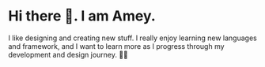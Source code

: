 # Hi there 👋. I am Amey.

I like designing and creating new stuff. I really enjoy learning new languages and framework, and I want to learn more as I progress through my development and design journey. 🐱‍🏍

<!--
**ameyndev/ameyndev** is a ✨ _special_ ✨ repository because its `README.md` (this file) appears on your GitHub profile.

Here are some ideas to get you started:

- 🔭 I’m currently working on ...
- 🌱 I’m currently learning ...
- 👯 I’m looking to collaborate on ...
- 🤔 I’m looking for help with ...
- 💬 Ask me about ...
- 📫 How to reach me: ...
- 😄 Pronouns: ...
- ⚡ Fun fact: ...
-->
